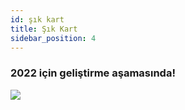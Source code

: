 ```yaml
---
id: şık kart
title: Şık Kart
sidebar_position: 4
---
```


### 2022 için geliştirme aşamasında!

![](/img/niftykart_v01.png)
